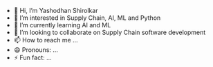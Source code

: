 - 👋 Hi, I’m Yashodhan Shirolkar
- 👀 I’m interested in Supply Chain, AI, ML and Python
- 🌱 I’m currently learning AI and ML
- 💞️ I’m looking to collaborate on Supply Chain software development
- 📫 How to reach me ...
- 😄 Pronouns: ...
- ⚡ Fun fact: ...

<!---
yashshirolkar/yashshirolkar is a ✨ special ✨ repository because its `README.md` (this file) appears on your GitHub profile.
You can click the Preview link to take a look at your changes.
--->
